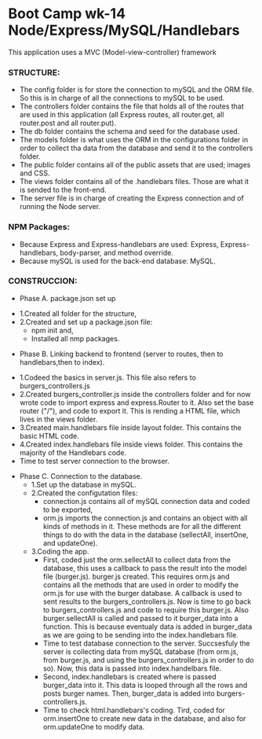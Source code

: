 
# Boot Camp wk-14 Node/Express/MySQL/Handlebars
This application uses a MVC (Model-view-controller) framework
### STRUCTURE:
* The config folder is for store the connection to mySQL and the ORM file. So this is in charge of all the connections to mySQL to be used.
* The controllers folder contains the file that holds all of the routes that are used in this application (all Express routes, all router.get, all router.post and all router.put).
* The db folder contains the schema and seed for the database used.
* The models folder is what uses the ORM in the configurations folder in order to collect tha data from the database and send it to the controllers folder.
* The public folder contains all of the public assets that are used; images and CSS.
* The views folder contains all of the .handlebars files. Those are what it is sended to the front-end.
* The server file is in charge of creating the Express connection and of running the Node server.

### NPM Packages:
* Because Express and Express-handlebars are used: Express, Express-handlebars, body-parser, and method override.
* Because mySQL is used for the back-end database: MySQL.

### CONSTRUCCION:
* Phase A. package.json set up
-  1.Created all folder for the structure,
-  2.Created and set up a package.json file: 
   * npm init and,
   * Installed all nmp packages.
* Phase B. Linking backend to frontend (server to routes, then to handlebars,then to index).
-  1.Codeed the basics in server.js. This file also refers to burgers_controllers.js
-  2.Created burgers_controller.js inside the controllers folder and for now wrote code to import express and express.Router to it. Also set the base router ("/"), and code to export it. This is rending a HTML file, which lives in the views folder.
-  3.Created main.handlebars file inside layout folder. This contains the basic HTML code.
-  4.Created index.handlebars file inside views folder. This contains the majority of the Handlebars code. 
-  Time to test server connection to the browser.
* Phase C. Connection to the database.
   -  1.Set up the database in mySQL.
   -  2.Created the configutation files:
      * connection.js contains all of mySQL connection data and coded to be exported,
      * orm.js imports the connection.js and contains an object with all kinds of methods in it. These methods are for all the different things to do with the data in the database (sellectAll, insertOne, and updateOne).
   -  3.Coding the app.   
      - First, coded just the orm.sellectAll to collect data from the database, this uses a callback to pass the result into the model file (burger.js). 
      burger.js created. This requires orm.js and contains all the methods that are used in order to modify the orm.js for use with the burger database. A callback is used to sent results to the burgers_controllers.js. Now is time to go back to burgers_controllers.js  and code to require this burger.js. Also burger.sellectAll is called and passed to it burger_data into a function. This is because eventualy data is added in burger_data as we are going to be sending into the index.handlebars file.
      -  Time to test database connection to the server. Succsesfuly the server is collecting data from mySQL  database (from orm.js, from burger.js, and using the burgers_controllers.js in order to do so). Now, this data is passed into index.handelbars file.
      - Second, index.handlebars is created where is passed burger_data into it. This data is looped through all the rows and posts burger names. Then, burger_data is added into burgers-controllers.js. 
      -  Time to check html.handlebars's coding.
      Tird, coded for orm.insertOne to create new data in the database, and also for orm.updateOne to modify data.






